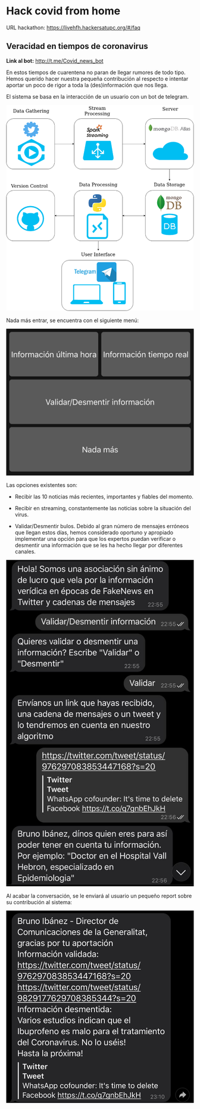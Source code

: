 # Hack covid from home 

URL hackathon: https://livehfh.hackersatupc.org/#/faq

## Veracidad en tiempos de coronavirus


**Link al bot:** http://t.me/Covid_news_bot

En estos tiempos de cuarentena no paran de llegar rumores de todo tipo. Hemos querido hacer nuestra pequeña contribución al respecto e intentar aportar un poco de rigor a toda la (des)información que nos llega.

El sistema se basa en la interacción de un usuario con un bot de telegram.


![diagram](/img/hack_covid.png)

Nada más entrar, se encuentra con el siguiente menú:

![initial_menu](/img/menu.jpeg)

Las opciones existentes son:

* Recibir las 10 noticias más recientes, importantes y fiables del momento. 

* Recibir en streaming, constantemente las noticias sobre la situación del virus.

* Validar/Desmentir bulos. Debido al gran número de mensajes erróneos que llegan estos días, hemos considerado oportuno y apropiado implementar una opción para que los expertos puedan verificar o desmentir una información que se les ha hecho llegar por diferentes canales.

![validacion](/img/validacion.jpeg)

Al acabar la conversación, se le enviará al usuario un pequeño report sobre su contribución al sistema:

![report](/img/report.jpeg)
